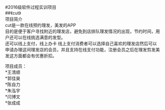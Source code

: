 #2016级软件过程实训项目  
##《cut》  
项目简介  
cut是一款在线预约理发，美发的APP  
目的是便于客户寻找附近的理发店，避免到店排队理发情况的出现，节约时间，用户还可以在线挑选满意的发型。  
还可以线上支付，线上办卡 线上支付消费者可以选择自己喜欢的理发店然后可以申请办理这间理发店的会员，并且支持在线支付功能，注册会员之后在理发剪发美发这方面都会有优惠折扣。


项目成员：  
    *王清顺  
    *郭佳昊  
    *陈自力  
    *朱泓宇  
    *闫博文  
    *张成成  
